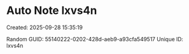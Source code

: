 ﻿# Auto Note lxvs4n
Created: 2025-09-28 15:35:19

Random GUID: 55140222-0202-428d-aeb9-a93cfa549517
Unique ID: lxvs4n
